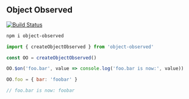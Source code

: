 
Object Observed
---------------

[![Build Status](https://cloud.drone.io/api/badges/jgermade/object-observed/status.svg?ref=refs/heads/main)](https://cloud.drone.io/jgermade/object-observed)

``` sh
npm i object-observed
```

``` js
import { createObjectObserved } from 'object-observed'

const OO = createObjectObserved()

OO.$on('foo.bar', value => console.log('foo.bar is now:', value))

OO.foo = { bar: 'foobar' }

// foo.bar is now: foobar
```